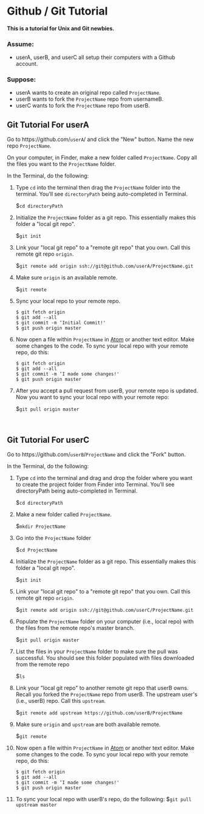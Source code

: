 # Github / Git Tutorial

#### This is a tutorial for Unix and Git newbies.

### Assume: 
* userA, userB, and userC all setup their computers with a Github account.

### Suppose: 
* userA wants to create an original repo called `ProjectName`.
* userB wants to fork the `ProjectName` repo from usernameB.
* userC wants to fork the `ProjectName` repo from userB.

## Git Tutorial For userA
Go to https://<span></span>github.com/`userA`/ and click the "New" button. Name the new repo `ProjectName`.

On your computer, in Finder, make a new folder called `ProjectName`. Copy all the files you want to the `ProjectName` folder.

In the Terminal, do the following:

1. Type `cd` into the terminal then drag the `ProjectName` folder  into the terminal. You’ll see `directoryPath` being auto-completed in Terminal.

	$`cd directoryPath` 

3. Initialize the `ProjectName` folder as a git repo. This essentially makes this folder a "local git repo".

	$`git init`

4. Link your "local git repo" to a "remote git repo" that you own. Call this remote git repo `origin`.

	$`git remote add origin ssh://git@github.com/userA/ProjectName.git`

5. Make sure `origin` is an available remote.

	$`git remote`

5. Sync your local repo to your remote repo.

	```
	$ git fetch origin
	$ git add --all
	$ git commit -m ‘Initial Commit!'
	$ git push origin master
	```

7. Now open a file within `ProjectName` in [Atom](https://atom.io/) or another text editor. Make some changes to the code. To sync your local repo with your remote repo, do this:
	
	```
	$ git fetch origin
	$ git add --all
	$ git commit -m ‘I made some changes!'
	$ git push origin master
	```

6. After you accept a pull request from userB, your remote repo is updated. Now you want to sync your local repo with your remote repo:

	$`git pull origin master`
	

<br>

## Git Tutorial For userC
Go to https://<span></span>github.com/``userB``/``ProjectName`` and click the "Fork" button.

In the Terminal, do the following:

1. Type `cd` into the terminal and drag and drop the folder where you want to create the project folder from Finder into Terminal. You’ll see directoryPath being auto-completed in Terminal.

	$`cd directoryPath` 

2. Make a new folder called `ProjectName`.

	$`mkdir ProjectName`

3. Go into the `ProjectName` folder

	$`cd ProjectName`

4. Initialize the `ProjectName` folder as a git repo. This essentially makes this folder a "local git repo".

	$`git init`

5. Link your "local git repo" to a "remote git repo" that you own. Call this remote git repo `origin`.

	$`git remote add origin ssh://git@github.com/userC/ProjectName.git`

6. Populate the `ProjectName` folder on your computer (i.e., local repo) with the files from the remote repo's master branch.


	$`git pull origin master`

7. List the files in your `ProjectName` folder to make sure the pull was successful. You should see this folder populated with files downloaded from the remote repo

	$`ls`

8. Link your "local git repo" to another remote git repo that userB owns. Recall you forked the `ProjectName` repo from userB. The upstream user's (i.e., userB) repo. Call this `upstream`.
	
	$`git remote add upstream https://github.com/userB/ProjectName`

9. Make sure `origin` and `upstream` are both available remote.

	$`git remote`
	
10. Now open a file within `ProjectName` in [Atom](https://atom.io/) or another text editor. Make some changes to the code. To sync your local repo with your remote repo, do this:

	```
	$ git fetch origin
	$ git add --all
	$ git commit -m ‘I made some changes!'
	$ git push origin master
	```
	
11. To sync your local repo with userB's repo, do the following:
	$`git pull upstream master` 


